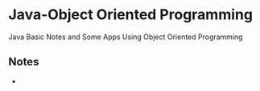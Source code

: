# Java-Object Oriented Programming
Java Basic Notes and Some Apps Using Object Oriented Programming

## Notes

* 
